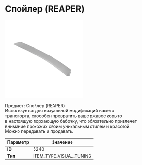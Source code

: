 # Спойлер (REAPER)

![Item Image](../img/5240.webp?raw=true)

Предмет: Спойлер (REAPER)<br>Используется для визуальной модификаций вашего<br>транспорта, способен превратить ваше ржавое корыто<br>в настоящую порхающую бабочку, что обязательно привлечет<br>внимание прохожих своим уникальным стилем и красотой.<br>Можно передавать и продавать.


| Параметр | Значение |
|----------|----------|
| **ID** | 5240 |
| **Тип** | ITEM_TYPE_VISUAL_TUNING |

